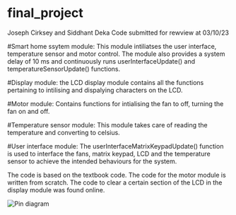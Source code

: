 # final_project
Joseph Cirksey and Siddhant Deka
Code submitted for rewview at 03/10/23

#Smart home ssytem module:
This module intiliatses the user interface, temperature sensor and motor control.
The module also provides a system delay of 10 ms and continuously runs userInterfaceUpdate() and temperatureSensorUpdate() functions.

#Display module:
the LCD display module contains all the functions pertaining to intilising and dispalying characters on the LCD. 

#Motor module:
Contains functions for intialising the fan to off, turning the fan on and off. 

#Temperature sensor module:
This module takes care of reading the temperature and converting to celsius.

#User interface module:
The userInterfaceMatrixKeypadUpdate() function is used to interface the fans, matrix keypad,
LCD and the temperature sensor to achieve the intended behaviours for the system. 

The code is based on the textbook code. The code for the motor module is written from scratch. The code to clear a certain section of the LCD in the display
module was found online.

![Pin diagram](https://github.com/SidDeka/test_code/blob/master/Screenshot%202023-03-10%20200007.png)
